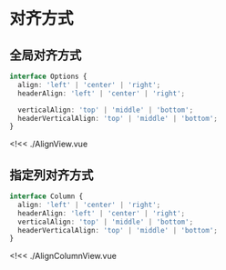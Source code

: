 # 对齐方式

## 全局对齐方式

```ts
interface Options {
  align: 'left' | 'center' | 'right';
  headerAlign: 'left' | 'center' | 'right';

  verticalAlign: 'top' | 'middle' | 'bottom';
  headerVerticalAlign: 'top' | 'middle' | 'bottom';
}
```

<!<< ./AlignView.vue

## 指定列对齐方式

```ts
interface Column {
  align: 'left' | 'center' | 'right';
  headerAlign: 'left' | 'center' | 'right';
  verticalAlign: 'top' | 'middle' | 'bottom';
  headerVerticalAlign: 'top' | 'middle' | 'bottom';
}
```

<!<< ./AlignColumnView.vue
